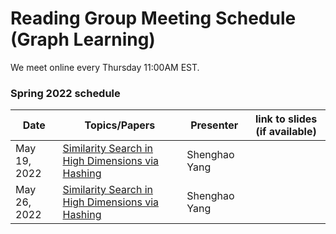 # Reading Group Meeting Schedule (Graph Learning)

We meet online every Thursday 11:00AM EST.

### Spring 2022 schedule

| Date | Topics/Papers | Presenter | link to slides (if available) | 
| ----------- | ----------- | ----------- | ----------- |
| May 19, 2022 | [Similarity Search in High Dimensions via Hashing](https://www.vldb.org/conf/1999/P49.pdf) | Shenghao Yang | |
| May 26, 2022 | [Similarity Search in High Dimensions via Hashing](https://www.vldb.org/conf/1999/P49.pdf) | Shenghao Yang | |
